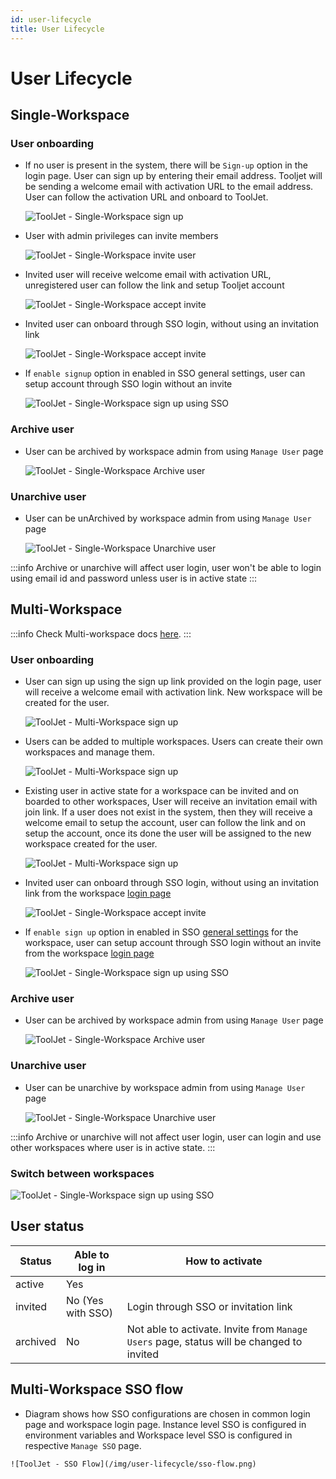 ```yaml
---
id: user-lifecycle
title: User Lifecycle
---
```


# User Lifecycle

## Single-Workspace

### User onboarding
- If no user is present in the system, there will be `Sign-up` option in the login page. User can sign up by entering their email address. Tooljet will be sending a welcome email with activation URL to the email address. User can follow the activation URL and onboard to ToolJet.

  <div style={{textAlign: 'center'}}>

  ![ToolJet - Single-Workspace sign up](/img/user-lifecycle/single-ws-signup.png)

  </div>

- User with admin privileges can invite members

  <div style={{textAlign: 'center'}}>

  ![ToolJet - Single-Workspace invite user](/img/user-lifecycle/user-invite-sw.png)

  </div>

- Invited user will receive welcome email with activation URL, unregistered user can follow the link and setup Tooljet account

  <div style={{textAlign: 'center'}}>

  ![ToolJet - Single-Workspace accept invite](/img/user-lifecycle/accept-invite-sw.png)

  </div>

- Invited user can onboard through SSO login, without using an invitation link

  <div style={{textAlign: 'center'}}>

  ![ToolJet - Single-Workspace accept invite](/img/user-lifecycle/sso-onboard-sw.png)

  </div>

- If `enable signup` option in enabled in SSO general settings, user can setup account through SSO login without an invite

  <div style={{textAlign: 'center'}}>

  ![ToolJet - Single-Workspace sign up using SSO](/img/user-lifecycle/sso-enable-signup-sw.png)

  </div>

### Archive user
  - User can be archived by workspace admin from using `Manage User` page

    <div style={{textAlign: 'center'}}>

    ![ToolJet - Single-Workspace Archive user](/img/user-lifecycle/archive-user.png)

    </div>

### Unarchive user
  - User can be unArchived by workspace admin from using `Manage User` page

    <div style={{textAlign: 'center'}}>

    ![ToolJet - Single-Workspace Unarchive user](/img/user-lifecycle/unarchive-sw.png)

    </div>

  :::info
  Archive or unarchive will affect user login, user won't be able to login using email id and password unless user is in active state
  :::

## Multi-Workspace

:::info
Check Multi-workspace docs [here](/docs/2.0.0/tutorial/multiworkspace/).
:::

### User onboarding

  - User can sign up using the sign up link provided on the login page, user will receive a welcome email with activation link. New workspace will be created for the user.

    <div style={{textAlign: 'center'}}>

    ![ToolJet - Multi-Workspace sign up](/img/user-lifecycle/signup-mw.png)

    </div>

  - Users can be added to multiple workspaces. Users can create their own workspaces and manage them.

    <div style={{textAlign: 'center'}}>

    ![ToolJet - Multi-Workspace sign up](/img/user-lifecycle/user-mw.png)

    </div>

  - Existing user in active state for a workspace can be invited and on boarded to other workspaces, User will receive an invitation email with join link. If a user does not exist in the system, then they will receive a welcome email to setup the account, user can follow the link and on setup the account, once its done the user will be assigned to the new workspace created for the user.

    <div style={{textAlign: 'center'}}>

    ![ToolJet - Multi-Workspace sign up](/img/user-lifecycle/invite-link-mw.png)

    </div>

  - Invited user can onboard through SSO login,  without using an invitation link from the workspace [login page](/docs/user-authentication/general-settings#login-url)

    <div style={{textAlign: 'center'}}>

    ![ToolJet - Single-Workspace accept invite](/img/user-lifecycle/sso-onboard-sw.png)

    </div>

  - If `enable sign up` option in enabled in SSO [general settings](/docs/user-authentication/general-settings#enable-signup) for the workspace, user can setup account through SSO login without an invite from the workspace [login page](/docs/user-authentication/general-settings#login-url)

    <div style={{textAlign: 'center'}}>

    ![ToolJet - Single-Workspace sign up using SSO](/img/user-lifecycle/sso-enable-signup-sw.png)

    </div>

### Archive user
  - User can be archived by workspace admin from using `Manage User` page

    <div style={{textAlign: 'center'}}>

    ![ToolJet - Single-Workspace Archive user](/img/user-lifecycle/archive-user.png)

    </div>

### Unarchive user
  - User can be unarchive by workspace admin from using `Manage User` page

    <div style={{textAlign: 'center'}}>

    ![ToolJet - Single-Workspace Unarchive user](/img/user-lifecycle/unarchive-user-mw.png)

    </div>

  :::info
  Archive or unarchive will not affect user login, user can login and use other workspaces where user is in active state.
  :::

### Switch between workspaces

  <div style={{textAlign: 'center'}}>

  ![ToolJet - Single-Workspace sign up using SSO](/img/user-lifecycle/switch.png)

  </div>


## User status

| Status   | Able to log in   | How to activate                      |
| -------- | ---------------- | ------------------------------------ |
| active   | Yes              |                                      |
| invited  | No (Yes with SSO)| Login through SSO or invitation link |
| archived | No               | Not able to activate. Invite from `Manage Users` page, status will be changed to invited |

## Multi-Workspace SSO flow
  - Diagram shows how SSO configurations are chosen in common login page and workspace login page. Instance level SSO is configured in environment variables and Workspace level SSO is configured in respective `Manage SSO` page.

  <div style={{textAlign: 'center'}}>

    ![ToolJet - SSO Flow](/img/user-lifecycle/sso-flow.png)

  </div>
